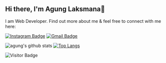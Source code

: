 ## Hi there, I'm Agung Laksmana👋

I am Web Developer. Find out more about me & feel free to connect with me here:

[![Instagram Badge](https://img.shields.io/badge/-odhiahnad-ff69b4?style=flat-square&logo=instagram&logoColor=white&link=https://www.instagram.com/odhiahmad/)](https://www.instagram.com/odhiahmad/)
[![Gmail Badge](https://img.shields.io/badge/-odhiahmad15@gmail.com-c14438?style=flat-square&logo=Gmail&logoColor=white&link=mailto:odhiahmad15@gmail.com)](mailto:odhiahmad15@gmail.com)

![agung's github stats](https://github-readme-stats.vercel.app/api?username=odhiahmad&show_icons=true&theme=light) [![Top Langs](https://github-readme-stats.vercel.app/api/top-langs/?username=odhiahmad&layout=compact)](https://github.com/odhiahmad/github-readme-stats) 

![Visitor Badge](https://visitor-badge.laobi.icu/badge?page_id=odhiahmad)
